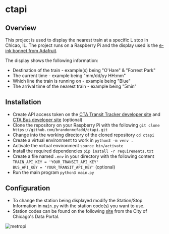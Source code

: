 # ctapi

## Overview
This project is used to display the nearest train at a specific L stop in Chicao, IL. The project runs on a Raspberry Pi and the display used is the [e-ink bonnet from Adafruit](https://www.adafruit.com/product/4687).

The display shows the following information:
* Destination of the train - example(s) being "O'Hare" & "Forrest Park"
* The current time - example being "mm/dd/yy HH:mm"
* Which line the train is running on - example being "Blue"
* The arrival time of the nearest train - example being "5min"

## Installation
* Create API access token on the [CTA Transit Tracker developer site](https://www.transitchicago.com/developers/traintracker/) and [CTA Bus developer site](https://www.transitchicago.com/developers/bustracker/) (optional)
* Clone the repository on your Raspberry Pi with the following `git clone https://github.com/brandonmcfadd/ctapi.git`
* Change into the working directory of the cloned repository `cd ctapi`
* Create a virtual environment to work in `python3 -m venv .`
* Activate the virtual environment `source bin/activate`
* Install the required dependencies `pip install -r requirements.txt`
* Create a file named `.env` in your directory with the following content 
    <br>`TRAIN_API_KEY = 'YOUR_TRANSIT_API_KEY'`
    <br>`BUS_API_KEY = 'YOUR_TRANSIT_API_KEY'` (optional)
* Run the main program `python3 main.py`

## Configuration
* To change the station being displayed modify the Station/Stop Information in `main.py` with the station code(s) you want to use.
* Station codes can be found on the following [site](https://data.cityofchicago.org/Transportation/CTA-System-Information-List-of-L-Stops/8pix-ypme) from the City of Chicago's Data Portal.

![metropi](./images/metropi.png)
